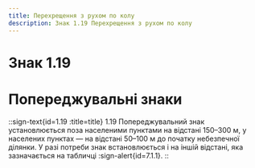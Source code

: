 ```yaml
---
title: Перехрещення з рухом по колу
description: Знак 1.19 Перехрещення з рухом по колу
---
```

# Знак 1.19
# Попереджувальні знаки
::sign-text{id=1.19 :title=title}
1.19 Попереджувальний знак установлюється поза населеними пунктами на відстані 150–300 м, у населених пунктах — на відстані 50–100 м до початку небезпечної ділянки. У разі потреби знак встановлюється і на іншій відстані, яка зазначається на табличці :sign-alert{id=7.1.1}.
::